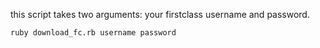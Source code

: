 this script takes two arguments: your firstclass username and password.

    ruby download_fc.rb username password